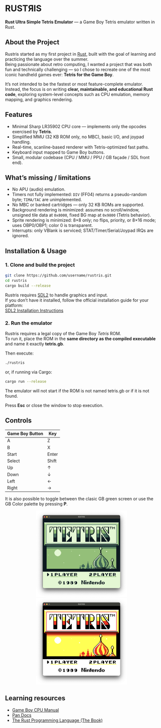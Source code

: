 # RUSTЯIS  
**Rust Ultra Simple Tetris Emulator** — a Game Boy Tetris emulator written in Rust.

## About the Project
Rustris started as my first project in [Rust](https://www.rust-lang.org/), built with the goal of learning and practicing the language over the summer.  
Being passionate about retro computing, I wanted a project that was both fun and technically challenging — so I chose to recreate one of the most iconic handheld games ever: **Tetris for the Game Boy**.

It’s not intended to be the fastest or most feature-complete emulator. Instead, the focus is on writing **clear, maintainable, and educational Rust code**, exploring system-level concepts such as CPU emulation, memory mapping, and graphics rendering.

## Features
- Minimal Sharp LR35902 CPU core — implements only the opcodes exercised by **Tetris**.
- Simplified MMU (32 KB ROM only, no MBC), basic I/O, and joypad handling.
- Real-time, scanline-based renderer with Tetris-optimized fast paths.
- Keyboard input mapped to Game Boy buttons.
- Small, modular codebase (CPU / MMU / PPU / GB façade / SDL front end).

## What’s missing / limitations
- No APU (audio) emulation.
- Timers not fully implemented: `DIV` (FF04) returns a pseudo-random byte; `TIMA/TAC` are unimplemented.
- No MBC or banked cartridges — only 32 KB ROMs are supported.
- Background rendering is minimized: assumes no scroll/window, unsigned tile data at `0x8000`, fixed BG map at `0x9800` (Tetris behavior).
- Sprite rendering is minimized: 8×8 only; no flips, priority, or 8×16 mode; uses OBP0/OBP1; color 0 is transparent.
- Interrupts: only VBlank is serviced; STAT/Timer/Serial/Joypad IRQs are ignored.

## Installation & Usage

### 1. Clone and build the project
```bash
git clone https://github.com/username/rustris.git
cd rustris
cargo build --release
````

Rustris requires [SDL2](https://www.libsdl.org/) to handle graphics and input.  
If you don’t have it installed, follow the official installation guide for your platform:  
[SDL2 Installation Instructions](https://wiki.libsdl.org/SDL2/Installation)

### 2. Run the emulator

Rustris requires a legal copy of the Game Boy *Tetris* ROM.  
To run it, place the ROM in the **same directory as the compiled executable** and name it exactly **tetris.gb**.


Then execute:

```bash
./rustris
```

or, if running via Cargo:

```bash
cargo run --release
```

The emulator will not start if the ROM is not named tetris.gb or if it is not found.

Press **Esc** or close the window to stop execution.

## Controls

| Game Boy Button | Key   |
| --------------- | ----- |
| A               | Z     |
| B               | X     |
| Start           | Enter |
| Select          | Shift |
| Up              | ↑     |
| Down            | ↓     |
| Left            | ←     |
| Right           | →     |

It is also possible to toggle between the clasic GB green screen or use the GB Color palette by pressing **P**.

<p align="center">
  <img src="img/green.png" alt="Classic Game Boy green screen" width="300"/>
  <img src="img/color.png" alt="Game Boy Color palette" width="300"/>
</p>

## Learning resources

* [Game Boy CPU Manual](https://gbdev.io/pandocs/CPU_Registers_and_Flags.html)
* [Pan Docs](https://gbdev.io/pandocs/)
* [The Rust Programming Language (The Book)](https://doc.rust-lang.org/book/)
